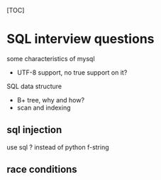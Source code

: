 [TOC]

# SQL interview questions

some characteristics of mysql

- UTF-8 support, no true support on it?

SQL data structure

- B+ tree, why and how?
- scan and indexing

## sql injection

use sql ? instead of python f-string

## race conditions